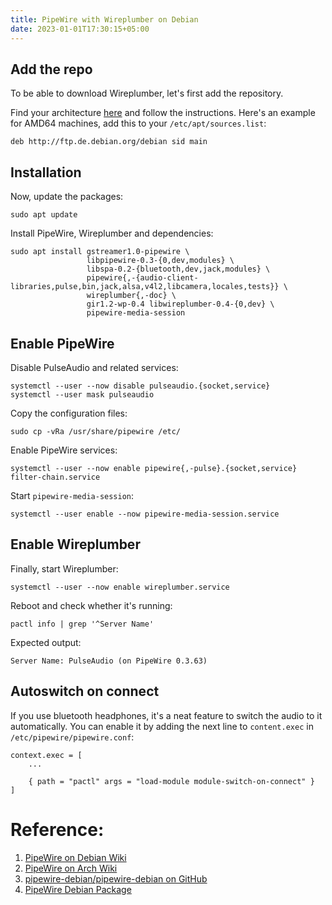 ```yaml
---
title: PipeWire with Wireplumber on Debian
date: 2023-01-01T17:30:15+05:00
---
```


## Add the repo

To be able to download Wireplumber, let's first add the repository.

Find your architecture [here](https://packages.debian.org/sid/wireplumber) and follow the instructions. Here's an example for AMD64 machines, add this to your `/etc/apt/sources.list`:

```shell
deb http://ftp.de.debian.org/debian sid main
```

## Installation

Now, update the packages:

```shell
sudo apt update
```

Install PipeWire, Wireplumber and dependencies:

```shell
sudo apt install gstreamer1.0-pipewire \ 
                 libpipewire-0.3-{0,dev,modules} \
                 libspa-0.2-{bluetooth,dev,jack,modules} \
                 pipewire{,-{audio-client-libraries,pulse,bin,jack,alsa,v4l2,libcamera,locales,tests}} \
                 wireplumber{,-doc} \
                 gir1.2-wp-0.4 libwireplumber-0.4-{0,dev} \
                 pipewire-media-session
```

## Enable PipeWire

Disable PulseAudio and related services:

```shell
systemctl --user --now disable pulseaudio.{socket,service}
systemctl --user mask pulseaudio
```

Copy the configuration files:

```shell
sudo cp -vRa /usr/share/pipewire /etc/
```

Enable PipeWire services:

```shell
systemctl --user --now enable pipewire{,-pulse}.{socket,service} filter-chain.service
```

Start `pipewire-media-session`:

```shell
systemctl --user enable --now pipewire-media-session.service
```

## Enable Wireplumber

Finally, start Wireplumber:

```shell
systemctl --user --now enable wireplumber.service
```

Reboot and check whether it's running:

```shell
pactl info | grep '^Server Name'
```

Expected output:

```shell
Server Name: PulseAudio (on PipeWire 0.3.63)
```

## Autoswitch on connect

If you use bluetooth headphones, it's a neat feature to switch the audio to it automatically. You can enable it by adding the next line to `content.exec` in `/etc/pipewire/pipewire.conf`:

```shell
context.exec = [
    ...
    
    { path = "pactl" args = "load-module module-switch-on-connect" }
]
```

# Reference:

1. [PipeWire on Debian Wiki](https://wiki.debian.org/PipeWire)
2. [PipeWire on Arch Wiki](https://wiki.archlinux.org/title/PipeWire)
3. [pipewire-debian/pipewire-debian on GitHub](https://github.com/pipewire-debian/pipewire-debian)
4. [PipeWire Debian Package](https://packages.debian.org/sid/amd64/wireplumber/download)
